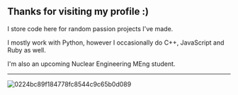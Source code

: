 **Thanks for visiting my profile :)**
------------------------------------------------------

I store code here for random passion projects I've made.

I mostly work with Python, however I occasionally do C++, JavaScript and Ruby as well.

I'm also an upcoming Nuclear Engineering MEng student.

------------------------------------------------------

![0224bc89f184778fc8544c9c65b0d089](https://github.com/90shree/90shree/assets/163702108/a401de92-385a-4fe5-b787-10ea6a522d7c)

